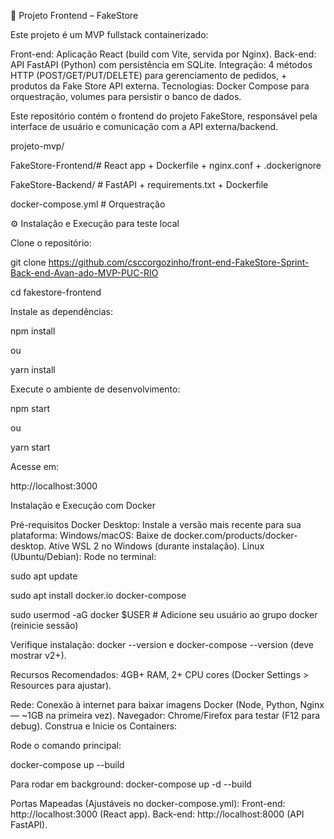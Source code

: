 📌 Projeto Frontend – FakeStore

Este projeto é um MVP fullstack containerizado:

Front-end: Aplicação React (build com Vite, servida por Nginx).
Back-end: API FastAPI (Python) com persistência em SQLite.
Integração: 4 métodos HTTP (POST/GET/PUT/DELETE) para gerenciamento de pedidos, + produtos da Fake Store API externa.
Tecnologias: Docker Compose para orquestração, volumes para persistir o banco de dados.

Este repositório contém o frontend do projeto FakeStore, responsável pela interface de usuário e comunicação com a API externa/backend.

projeto-mvp/

FakeStore-Frontend/# React app + Dockerfile + nginx.conf + .dockerignore

FakeStore-Backend/ # FastAPI + requirements.txt + Dockerfile

docker-compose.yml # Orquestração

⚙️ Instalação e Execução para teste local

Clone o repositório:

git clone https://github.com/csccorgozinho/front-end-FakeStore-Sprint-Back-end-Avan-ado-MVP-PUC-RIO

cd fakestore-frontend


Instale as dependências:

npm install

ou

yarn install

Execute o ambiente de desenvolvimento:

npm start

ou

yarn start


Acesse em:

http://localhost:3000

Instalação e Execução com Docker

Pré-requisitos
Docker Desktop: Instale a versão mais recente para sua plataforma:
Windows/macOS: Baixe de docker.com/products/docker-desktop. Ative WSL 2 no Windows (durante instalação).
Linux (Ubuntu/Debian): Rode no terminal:

sudo apt update

sudo apt install docker.io docker-compose

sudo usermod -aG docker $USER # Adicione seu usuário ao grupo docker (reinicie sessão)

Verifique instalação: docker --version e docker-compose --version (deve mostrar v2+).

Recursos Recomendados: 4GB+ RAM, 2+ CPU cores (Docker Settings > Resources para ajustar).

Rede: Conexão à internet para baixar imagens Docker (Node, Python, Nginx — ~1GB na primeira vez).
Navegador: Chrome/Firefox para testar (F12 para debug).
Construa e Inicie os Containers:

Rode o comando principal:

docker-compose up --build

Para rodar em background:
docker-compose up -d --build

Portas Mapeadas (Ajustáveis no docker-compose.yml):
Front-end: http://localhost:3000 (React app).
Back-end: http://localhost:8000 (API FastAPI).
